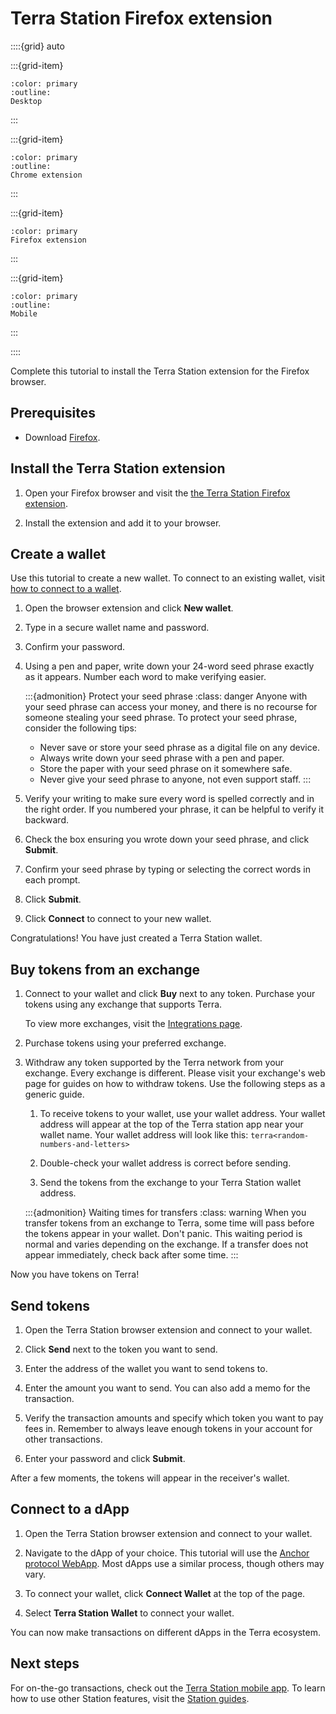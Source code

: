 # Terra Station Firefox extension

::::{grid} auto

:::{grid-item}
```{button-link} terra-station-desktop.html
:color: primary
:outline:
Desktop
```
:::

:::{grid-item}
```{button-link} terra-station-extension.html
:color: primary
:outline:
Chrome extension
```
:::

:::{grid-item}
```{button-link} terra-station-firefox.html
:color: primary
Firefox extension
```
:::

:::{grid-item}
```{button-link} terra-station-mobile.html
:color: primary
:outline:
Mobile
```
:::

::::

Complete this tutorial to install the Terra Station extension for the Firefox browser.

## Prerequisites

- Download [Firefox](https://www.mozilla.org/en-US/firefox/new/).

## Install the Terra Station extension

1. Open your Firefox browser and visit the [the Terra Station Firefox extension](https://addons.mozilla.org/firefox/addon/terra-station-wallet/).

2. Install the extension and add it to your browser.

## Create a wallet

Use this tutorial to create a new wallet. To connect to an existing wallet, visit [how to connect to a wallet](../wallet.md#connect-to-a-wallet-using-a-private-key).

1. Open the browser extension and click **New wallet**.

2. Type in a secure wallet name and password.

3. Confirm your password.

4. Using a pen and paper, write down your 24-word seed phrase exactly as it appears. Number each word to make verifying easier.

   :::{admonition} Protect your seed phrase
   :class: danger
   Anyone with your seed phrase can access your money, and there is no recourse for someone stealing your seed phrase. To protect your seed phrase, consider the following tips:
   - Never save or store your seed phrase as a digital file on any device.
   - Always write down your seed phrase with a pen and paper.
   - Store the paper with your seed phrase on it somewhere safe.
   - Never give your seed phrase to anyone, not even support staff.
   :::

5. Verify your writing to make sure every word is spelled correctly and in the right order. If you numbered your phrase, it can be helpful to verify it backward.

6. Check the box ensuring you wrote down your seed phrase, and click **Submit**.


7. Confirm your seed phrase by typing or selecting the correct words in each prompt.

8. Click **Submit**.

9. Click **Connect** to connect to your new wallet.

Congratulations! You have just created a Terra Station wallet.

## Buy tokens from an exchange

1. Connect to your wallet and click **Buy** next to any token. Purchase your tokens using any exchange that supports Terra.

   To view more exchanges, visit the [Integrations page](../../../ecosystem/integrations.md#exchanges).

2. Purchase tokens using your preferred exchange.

1. Withdraw any token supported by the Terra network from your exchange. Every exchange is different. Please visit your exchange's web page for guides on how to withdraw tokens. Use the following steps as a generic guide.

    1. To receive tokens to your wallet, use your wallet address. Your wallet address will appear at the top of the Terra station app near your wallet name. Your wallet address will look like this: `terra<random-numbers-and-letters>`

    1. Double-check your wallet address is correct before sending.

    1. Send the tokens from the exchange to your Terra Station wallet address.

    :::{admonition} Waiting times for transfers
    :class: warning
    When you transfer tokens from an exchange to Terra, some time will pass before the tokens appear in your wallet. Don't panic. This waiting period is normal and varies depending on the exchange. If a transfer does not appear immediately, check back after some time.
    :::

Now you have tokens on Terra!

## Send tokens

1. Open the Terra Station browser extension and connect to your wallet.

2. Click **Send** next to the token you want to send.

3. Enter the address of the wallet you want to send tokens to.

4. Enter the amount you want to send. You can also add a memo for the transaction.

6. Verify the transaction amounts and specify which token you want to pay fees in. Remember to always leave enough tokens in your account for other transactions.

7.  Enter your password and click **Submit**.

After a few moments, the tokens will appear in the receiver's wallet.

## Connect to a dApp

1. Open the Terra Station browser extension and connect to your wallet.

2. Navigate to the dApp of your choice. This tutorial will use the [Anchor protocol WebApp](https://app.anchorprotocol.com/). Most dApps use a similar process, though others may vary.

3. To connect your wallet, click **Connect Wallet** at the top of the page.

4. Select **Terra Station Wallet** to connect your wallet.

You can now make transactions on different dApps in the Terra ecosystem.

## Next steps

For on-the-go transactions, check out the [Terra Station mobile app](terra-station-mobile.md). To learn how to use other Station features, visit the [Station guides](../README.md).
